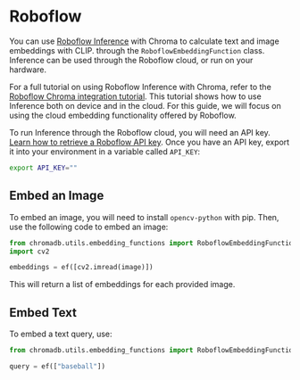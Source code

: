 ---
---

# Roboflow

You can use [Roboflow Inference](https://inference.roboflow.com) with Chroma to calculate text and image embeddings with CLIP. through the `RoboflowEmbeddingFunction` class. Inference can be used through the Roboflow cloud, or run on your hardware.

For a full tutorial on using Roboflow Inference with Chroma, refer to the [Roboflow Chroma integration tutorial](/examples/roboflow/). This tutorial shows how to use Inference both on device and in the cloud. For this guide, we will focus on using the cloud embedding functionality offered by Roboflow.

To run Inference through the Roboflow cloud, you will need an API key. [Learn how to retrieve a Roboflow API key](https://docs.roboflow.com/api-reference/authentication#retrieve-an-api-key). Once you have an API key, export it into your environment in a variable called `API_KEY`:

```bash
export API_KEY=""
```

## Embed an Image

To embed an image, you will need to install `opencv-python` with pip. Then, use the following code to embed an image:

```python
from chromadb.utils.embedding_functions import RoboflowEmbeddingFunction
import cv2

embeddings = ef([cv2.imread(image)])
```

This will return a list of embeddings for each provided image.

## Embed Text

To embed a text query, use:

```python
from chromadb.utils.embedding_functions import RoboflowEmbeddingFunction

query = ef(["baseball"])
```